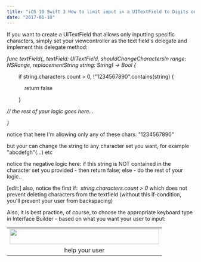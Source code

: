 ```yaml
---
title: "iOS 10 Swift 3 How to limit input in a UITextField to Digits only (or any other set of characters) - Swift 3 Digits-only text field"
date: "2017-01-10"
---
```


If you want to create a UITextField that allows only inputting specific characters, simply set your viewcontroller as the text field's delegate and implement this delegate method:

  

_func textField(\_ textField: UITextField, shouldChangeCharactersIn range: NSRange, replacementString string: String) -> Bool {_

        if string.characters.count > 0, !"1234567890".contains(string) {  

            return false

        }

_// the rest of your logic goes here..._

  

_}_

  

notice that here I'm allowing only any of these chars: "1234567890"

but your can change the string to any character set you want, for example "abcdefgh"(...) etc

  

notice the negative logic here: if this string is NOT contained in the character set you provided - then return false; else - do the rest of your logic..

  
\[edit:\] also, notice the first if:  _string.characters.count > 0_ which does not prevent deleting characters from the textfield (without this if-condition, you'll prevent your user from backspacing)  
  

Also, it is best practice, of course, to choose the appropriate keyboard type in Interface Builder - based on what you want your user to input:

<table cellpadding="0" cellspacing="0" class="tr-caption-container" style="margin-left:auto;margin-right:auto;text-align:center;"><tbody><tr><td style="text-align:center;"><a href="https://nurnachman.files.wordpress.com/2017/01/adcb2-screen2bshot2b2017-01-102bat2b15-14-04.png" style="clear:left;margin-bottom:1em;margin-left:auto;margin-right:auto;"><img border="0" height="41" src="https://nurnachman.files.wordpress.com/2017/01/adcb2-screen2bshot2b2017-01-102bat2b15-14-04.png?w=261" width="400"></a></td></tr><tr><td class="tr-caption" style="text-align:center;">help your user</td></tr></tbody></table>
